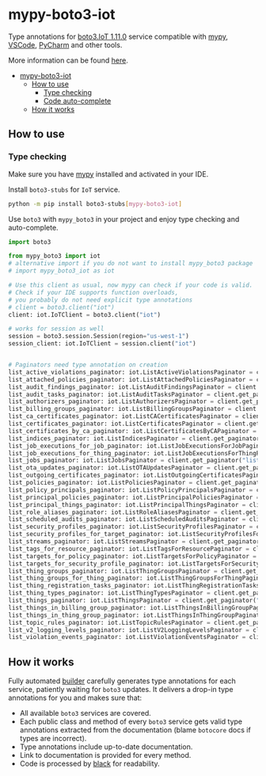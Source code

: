 # mypy-boto3-iot

Type annotations for
[boto3.IoT 1.11.0](https://boto3.amazonaws.com/v1/documentation/api/1.11.0/reference/services/iot.html#IoT) service
compatible with [mypy](https://github.com/python/mypy), [VSCode](https://code.visualstudio.com/),
[PyCharm](https://www.jetbrains.com/pycharm/) and other tools.

More information can be found [here](https://vemel.github.io/mypy_boto3/).

- [mypy-boto3-iot](#mypy-boto3-iot)
  - [How to use](#how-to-use)
    - [Type checking](#type-checking)
    - [Code auto-complete](#code-auto-complete)
  - [How it works](#how-it-works)

## How to use

### Type checking

Make sure you have [mypy](https://github.com/python/mypy) installed and activated in your IDE.

Install `boto3-stubs` for `IoT` service.

```bash
python -m pip install boto3-stubs[mypy-boto3-iot]
```

Use `boto3` with `mypy_boto3` in your project and enjoy type checking and auto-complete.

```python
import boto3

from mypy_boto3 import iot
# alternative import if you do not want to install mypy_boto3 package
# import mypy_boto3_iot as iot

# Use this client as usual, now mypy can check if your code is valid.
# Check if your IDE supports function overloads,
# you probably do not need explicit type annotations
# client = boto3.client("iot")
client: iot.IoTClient = boto3.client("iot")

# works for session as well
session = boto3.session.Session(region="us-west-1")
session_client: iot.IoTClient = session.client("iot")


# Paginators need type annotation on creation
list_active_violations_paginator: iot.ListActiveViolationsPaginator = client.get_paginator("list_active_violations")
list_attached_policies_paginator: iot.ListAttachedPoliciesPaginator = client.get_paginator("list_attached_policies")
list_audit_findings_paginator: iot.ListAuditFindingsPaginator = client.get_paginator("list_audit_findings")
list_audit_tasks_paginator: iot.ListAuditTasksPaginator = client.get_paginator("list_audit_tasks")
list_authorizers_paginator: iot.ListAuthorizersPaginator = client.get_paginator("list_authorizers")
list_billing_groups_paginator: iot.ListBillingGroupsPaginator = client.get_paginator("list_billing_groups")
list_ca_certificates_paginator: iot.ListCACertificatesPaginator = client.get_paginator("list_ca_certificates")
list_certificates_paginator: iot.ListCertificatesPaginator = client.get_paginator("list_certificates")
list_certificates_by_ca_paginator: iot.ListCertificatesByCAPaginator = client.get_paginator("list_certificates_by_ca")
list_indices_paginator: iot.ListIndicesPaginator = client.get_paginator("list_indices")
list_job_executions_for_job_paginator: iot.ListJobExecutionsForJobPaginator = client.get_paginator("list_job_executions_for_job")
list_job_executions_for_thing_paginator: iot.ListJobExecutionsForThingPaginator = client.get_paginator("list_job_executions_for_thing")
list_jobs_paginator: iot.ListJobsPaginator = client.get_paginator("list_jobs")
list_ota_updates_paginator: iot.ListOTAUpdatesPaginator = client.get_paginator("list_ota_updates")
list_outgoing_certificates_paginator: iot.ListOutgoingCertificatesPaginator = client.get_paginator("list_outgoing_certificates")
list_policies_paginator: iot.ListPoliciesPaginator = client.get_paginator("list_policies")
list_policy_principals_paginator: iot.ListPolicyPrincipalsPaginator = client.get_paginator("list_policy_principals")
list_principal_policies_paginator: iot.ListPrincipalPoliciesPaginator = client.get_paginator("list_principal_policies")
list_principal_things_paginator: iot.ListPrincipalThingsPaginator = client.get_paginator("list_principal_things")
list_role_aliases_paginator: iot.ListRoleAliasesPaginator = client.get_paginator("list_role_aliases")
list_scheduled_audits_paginator: iot.ListScheduledAuditsPaginator = client.get_paginator("list_scheduled_audits")
list_security_profiles_paginator: iot.ListSecurityProfilesPaginator = client.get_paginator("list_security_profiles")
list_security_profiles_for_target_paginator: iot.ListSecurityProfilesForTargetPaginator = client.get_paginator("list_security_profiles_for_target")
list_streams_paginator: iot.ListStreamsPaginator = client.get_paginator("list_streams")
list_tags_for_resource_paginator: iot.ListTagsForResourcePaginator = client.get_paginator("list_tags_for_resource")
list_targets_for_policy_paginator: iot.ListTargetsForPolicyPaginator = client.get_paginator("list_targets_for_policy")
list_targets_for_security_profile_paginator: iot.ListTargetsForSecurityProfilePaginator = client.get_paginator("list_targets_for_security_profile")
list_thing_groups_paginator: iot.ListThingGroupsPaginator = client.get_paginator("list_thing_groups")
list_thing_groups_for_thing_paginator: iot.ListThingGroupsForThingPaginator = client.get_paginator("list_thing_groups_for_thing")
list_thing_registration_tasks_paginator: iot.ListThingRegistrationTasksPaginator = client.get_paginator("list_thing_registration_tasks")
list_thing_types_paginator: iot.ListThingTypesPaginator = client.get_paginator("list_thing_types")
list_things_paginator: iot.ListThingsPaginator = client.get_paginator("list_things")
list_things_in_billing_group_paginator: iot.ListThingsInBillingGroupPaginator = client.get_paginator("list_things_in_billing_group")
list_things_in_thing_group_paginator: iot.ListThingsInThingGroupPaginator = client.get_paginator("list_things_in_thing_group")
list_topic_rules_paginator: iot.ListTopicRulesPaginator = client.get_paginator("list_topic_rules")
list_v2_logging_levels_paginator: iot.ListV2LoggingLevelsPaginator = client.get_paginator("list_v2_logging_levels")
list_violation_events_paginator: iot.ListViolationEventsPaginator = client.get_paginator("list_violation_events")
```

## How it works

Fully automated [builder](https://github.com/vemel/mypy_boto3) carefully generates
type annotations for each service, patiently waiting for `boto3` updates. It delivers
a drop-in type annotations for you and makes sure that:

- All available `boto3` services are covered.
- Each public class and method of every `boto3` service gets valid type annotations
  extracted from the documentation (blame `botocore` docs if types are incorrect).
- Type annotations include up-to-date documentation.
- Link to documentation is provided for every method.
- Code is processed by [black](https://github.com/psf/black) for readability.